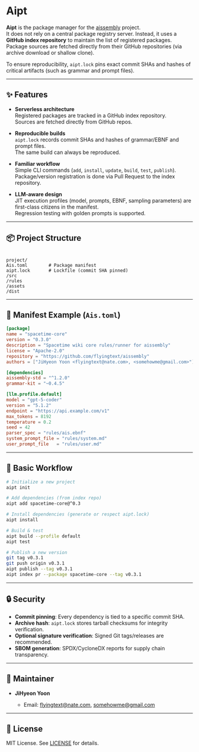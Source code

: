 # Aipt

**Aipt** is the package manager for the [aissembly](https://github.com/flyingtext/aissembly) project.  
It does not rely on a central package registry server. Instead, it uses a **GitHub index repository** to maintain the list of registered packages.  
Package sources are fetched directly from their GitHub repositories (via archive download or shallow clone).  

To ensure reproducibility, `aipt.lock` pins exact commit SHAs and hashes of critical artifacts (such as grammar and prompt files).

---

## ✨ Features
- **Serverless architecture**  
  Registered packages are tracked in a GitHub index repository.  
  Sources are fetched directly from GitHub repos.

- **Reproducible builds**  
  `aipt.lock` records commit SHAs and hashes of grammar/EBNF and prompt files.  
  The same build can always be reproduced.

- **Familiar workflow**  
  Simple CLI commands (`add`, `install`, `update`, `build`, `test`, `publish`).  
  Package/version registration is done via Pull Request to the index repository.

- **LLM-aware design**  
  JIT execution profiles (model, prompts, EBNF, sampling parameters) are first-class citizens in the manifest.  
  Regression testing with golden prompts is supported.

---

## 📦 Project Structure
```

project/
Ais.toml        # Package manifest
aipt.lock       # Lockfile (commit SHA pinned)
/src
/rules
/assets
/dist

````

---

## 📑 Manifest Example (`Ais.toml`)
```toml
[package]
name = "spacetime-core"
version = "0.3.0"
description = "Spacetime wiki core rules/runner for aissembly"
license = "Apache-2.0"
repository = "https://github.com/flyingtext/aissembly"
authors = ["JiHyeon Yoon <flyingtext@nate.com>, <somehowme@gmail.com>"]

[dependencies]
aissembly-std = "^1.2.0"
grammar-kit = "~0.4.5"

[llm.profile.default]
model = "gpt-5-coder"
version = "5.1.2"
endpoint = "https://api.example.com/v1"
max_tokens = 8192
temperature = 0.2
seed = 42
parser_spec = "rules/ais.ebnf"
system_prompt_file = "rules/system.md"
user_prompt_file   = "rules/user.md"
````

---

## 🚀 Basic Workflow

```bash
# Initialize a new project
aipt init

# Add dependencies (from index repo)
aipt add spacetime-core@^0.3

# Install dependencies (generate or respect aipt.lock)
aipt install

# Build & test
aipt build --profile default
aipt test

# Publish a new version
git tag v0.3.1
git push origin v0.3.1
aipt publish --tag v0.3.1
aipt index pr --package spacetime-core --tag v0.3.1
```

---

## 🔒 Security

* **Commit pinning**: Every dependency is tied to a specific commit SHA.
* **Archive hash**: `aipt.lock` stores tarball checksums for integrity verification.
* **Optional signature verification**: Signed Git tags/releases are recommended.
* **SBOM generation**: SPDX/CycloneDX reports for supply chain transparency.

---

## 👤 Maintainer

* **JiHyeon Yoon**

  * Email: [flyingtext@nate.com](mailto:flyingtext@nate.com), [somehowme@gmail.com](mailto:somehowme@gmail.com)

---

## 📄 License

MIT License. See [LICENSE](./LICENSE) for details.
